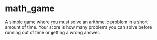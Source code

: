 # math_game
A simple game where you must solve an arithmetic problem in a short amount of time. Your score is how many problems you can solve before running out of time or getting a wrong answer.
